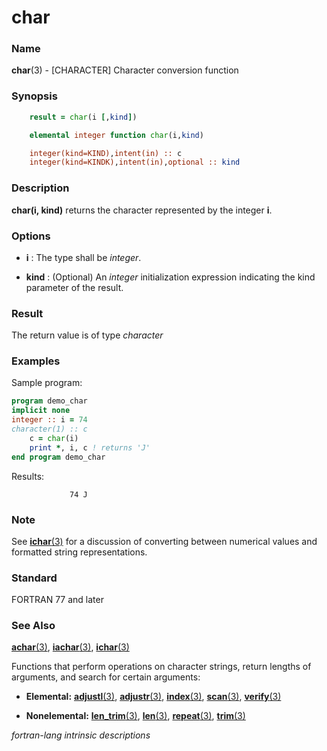 # char

### **Name**

**char**(3) - \[CHARACTER\] Character conversion function

### **Synopsis**
```fortran
    result = char(i [,kind])
```
```fortran
    elemental integer function char(i,kind)

    integer(kind=KIND),intent(in) :: c
    integer(kind=KINDK),intent(in),optional :: kind
```
### **Description**

**char(i, kind)** returns the character represented by the integer **i**.

### **Options**

- **i**
  : The type shall be _integer_.

- **kind**
  : (Optional) An _integer_ initialization expression indicating the kind
  parameter of the result.

### **Result**

The return value is of type _character_

### **Examples**

Sample program:

```fortran
program demo_char
implicit none
integer :: i = 74
character(1) :: c
    c = char(i)
    print *, i, c ! returns 'J'
end program demo_char
```

Results:

```text
             74 J
```

### **Note**

See [**ichar**(3)](#char) for a discussion of converting between numerical
values and formatted string representations.

### **Standard**

FORTRAN 77 and later

### **See Also**

[**achar**(3)](#achar),
[**iachar**(3)](#iachar),
[**ichar**(3)](#ichar)

Functions that perform operations on character strings, return lengths
of arguments, and search for certain arguments:

- **Elemental:**
  [**adjustl**(3)](#adjustl), [**adjustr**(3)](#adjustr), [**index**(3)](#index),
  [**scan**(3)](#scan), [**verify**(3)](#verify)

- **Nonelemental:**
  [**len_trim**(3)](#len_trim),
  [**len**(3)](#len),
  [**repeat**(3)](#repeat), [**trim**(3)](#trim)

 _fortran-lang intrinsic descriptions_

